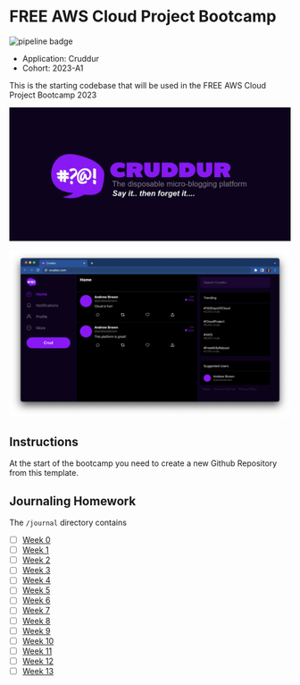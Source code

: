 # FREE AWS Cloud Project Bootcamp


![pipeline badge](https://codebuild.eu-west-2.amazonaws.com/badges?uuid=eyJlbmNyeXB0ZWREYXRhIjoiemx0bjRvRXdiWGhqbllXbEtzRmI4bFFJQTFSSVBVQ2krOHd2RFJCR0lma3A4TnV2RXZ1Qmg0c1Q0ZGxHMGFXQ3I5dWlYbllJdXZ6UURvZFdHbE1kUXRJPSIsIml2UGFyYW1ldGVyU3BlYyI6ImR3M0RwTWUvVUt5Ymt3WDciLCJtYXRlcmlhbFNldFNlcmlhbCI6MX0%3D&branch=main)


- Application: Cruddur
- Cohort: 2023-A1

This is the starting codebase that will be used in the FREE AWS Cloud Project Bootcamp 2023

![Cruddur Graphic](_docs/assets/cruddur-banner.jpg)

![Cruddur Screenshot](_docs/assets/cruddur-screenshot.png)

## Instructions

At the start of the bootcamp you need to create a new Github Repository from this template.

## Journaling Homework

The `/journal` directory contains

- [ ] [Week 0](journal/week0.md)
- [ ] [Week 1](journal/week1.md)
- [ ] [Week 2](journal/week2.md)
- [ ] [Week 3](journal/week3.md)
- [ ] [Week 4](journal/week4.md)
- [ ] [Week 5](journal/week5.md)
- [ ] [Week 6](journal/week6.md)
- [ ] [Week 7](journal/week7.md)
- [ ] [Week 8](journal/week8.md)
- [ ] [Week 9](journal/week9.md)
- [ ] [Week 10](journal/week10.md)
- [ ] [Week 11](journal/week11.md)
- [ ] [Week 12](journal/week12.md)
- [ ] [Week 13](journal/week13.md)